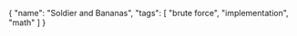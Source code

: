 {
  "name": "Soldier and Bananas",
  "tags": [
    "brute force",
    "implementation",
    "math"
  ]
}
